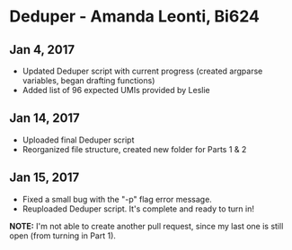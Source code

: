 # Deduper - Amanda Leonti, Bi624

## Jan 4, 2017
- Updated Deduper script with current progress (created argparse variables, began drafting functions)
- Added list of 96 expected UMIs provided by Leslie

## Jan 14, 2017
- Uploaded final Deduper script
- Reorganized file structure, created new folder for Parts 1 & 2

## Jan 15, 2017
- Fixed a small bug with the "-p" flag error message. 
- Reuploaded Deduper script. It's complete and ready to turn in!  

**NOTE:** I'm not able to create another pull request, since my last one is still open (from turning in Part 1).

